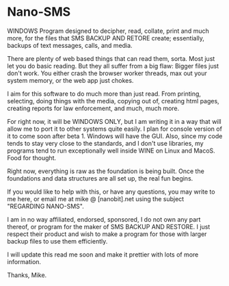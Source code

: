 # Nano-SMS

WINDOWS Program designed to decipher, read, collate, print and much more, for the files that SMS BACKUP AND RETORE create; essentially, backups of text messages, calls, and media.

There are plenty of web based things that can read them, sorta. Most just let you do basic reading. But they all suffer from a big flaw: Bigger files just don't work. You either crash the browser
worker threads, max out your system memory, or the web app just chokes.

I aim for this software to do much more than just read. From printing, selecting, doing things with the media, copying out of, creating html pages, creating reports for law enforcement, and 
much, much more.

For right now, it will be WINDOWS ONLY, but I am writing it in a way that will allow me to port it to other systems quite easily. I plan for console version of it to come soon after beta 1. Windows
will have the GUI. Also, since my code tends to stay very close to the standards, and I don't use libraries, my programs tend to run exceptionally well inside WINE on Linux and MacoS. Food for thought.



Right now, everything is raw as the foundation is being built. Once the foundations and data structures are all set up, the real fun begins.

If you would like to help with this, or have any questions, you may write to me here, or email me at mike @ [nanobit].net using the subject "REGARDING NANO-SMS".


I am in no way affiliated, endorsed, sponsored, I do not own any part thereof, or program for the maker of SMS BACKUP AND RESTORE. I just respect their product and wish to make a program for those with
larger backup files to use them efficiently.

I will update this read me soon and make it prettier with lots of more information.

Thanks,
Mike.
